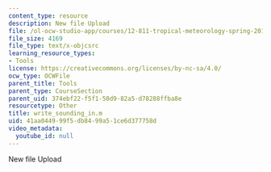 ```yaml
---
content_type: resource
description: New file Upload
file: /ol-ocw-studio-app/courses/12-811-tropical-meteorology-spring-2011/41aa044999f5db8499a51ce6d377758d_write_sounding_in.m
file_size: 4169
file_type: text/x-objcsrc
learning_resource_types:
- Tools
license: https://creativecommons.org/licenses/by-nc-sa/4.0/
ocw_type: OCWFile
parent_title: Tools
parent_type: CourseSection
parent_uid: 374ebf22-f5f1-50d9-82a5-d78288ffba8e
resourcetype: Other
title: write_sounding_in.m
uid: 41aa0449-99f5-db84-99a5-1ce6d377758d
video_metadata:
  youtube_id: null
---
```

New file Upload